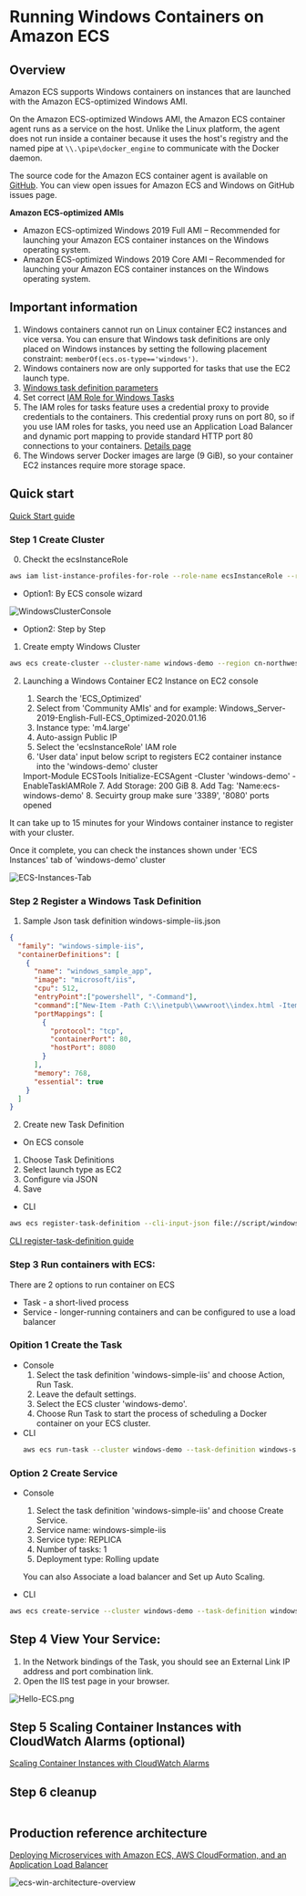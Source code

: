 # Running Windows Containers on Amazon ECS

## Overview
Amazon ECS supports Windows containers on instances that are launched with the Amazon ECS-optimized Windows AMI.

On the Amazon ECS-optimized Windows AMI, the Amazon ECS container agent runs as a service on the host. Unlike the Linux platform, the agent does not run inside a container because it uses the host's registry and the named pipe at ```\\.\pipe\docker_engine``` to communicate with the Docker daemon. 

The source code for the Amazon ECS container agent is available on [GitHub](https://github.com/aws/amazon-ecs-agent). You can view open issues for Amazon ECS and Windows on GitHub issues page. 


**Amazon ECS-optimized AMIs**
- Amazon ECS-optimized Windows 2019 Full AMI – Recommended for launching your Amazon ECS container instances on the Windows operating system.
- Amazon ECS-optimized Windows 2019 Core AMI – Recommended for launching your Amazon ECS container instances on the Windows operating system.

## Important information
1. Windows containers cannot run on Linux container EC2 instances and vice versa. You can ensure that Windows task definitions are only placed on Windows instances by setting the following placement constraint: ```memberOf(ecs.os-type=='windows')```.
2. Windows containers now are only supported for tasks that use the EC2 launch type.
3. [Windows task definition parameters](https://docs.aws.amazon.com/AmazonECS/latest/developerguide/windows_task_definitions.html)
4. Set correct [IAM Role for Windows Tasks](https://docs.aws.amazon.com/AmazonECS/latest/developerguide/windows_task_IAM_roles.html)
5. The IAM roles for tasks feature uses a credential proxy to provide credentials to the containers. This credential proxy runs on port 80, so if you use IAM roles for tasks, you need use an Application Load Balancer and dynamic port mapping to provide standard HTTP port 80 connections to your containers. [Details page](https://docs.aws.amazon.com/AmazonECS/latest/developerguide/service-load-balancing.html)
6. The Windows server Docker images are large (9 GiB), so your container EC2 instances require more storage space.


## Quick start
[Quick Start guide](https://docs.aws.amazon.com/AmazonECS/latest/developerguide/ECS_Windows_getting_started.html)

### Step 1 Create Cluster
0. Checkt the ecsInstanceRole
```bash
aws iam list-instance-profiles-for-role --role-name ecsInstanceRole --region cn-northwest-1
```

- Option1: By ECS console wizard

![WindowsClusterConsole](media/WindowsClusterConsole.png)

- Option2: Step by Step

1. Create empty Windows Cluster
```bash
aws ecs create-cluster --cluster-name windows-demo --region cn-northwest-1
```

2. Launching a Windows Container EC2 Instance on EC2 console

    1. Search the 'ECS_Optimized'
    2. Select from 'Community AMIs' and for example:
    Windows_Server-2019-English-Full-ECS_Optimized-2020.01.16
    3. Instance type: 'm4.large'
    4. Auto-assign Public IP
    5. Select the 'ecsInstanceRole' IAM role
    6. 'User data' input below script to registers EC2 container instance into the 'windows-demo' cluster 
    <powershell>
    Import-Module ECSTools
    Initialize-ECSAgent -Cluster 'windows-demo' -EnableTaskIAMRole
    </powershell>
    7. Add Storage: 200 GiB
    8. Add Tag: 'Name:ecs-windows-demo'
    8. Secuirty group make sure '3389', '8080' ports opened


It can take up to 15 minutes for your Windows container instance to register with your cluster. 

Once it complete, you can check the instances shown under 'ECS Instances' tab of 'windows-demo' cluster 

![ECS-Instances-Tab](media/ECS-Instances-Tab.png)

### Step 2 Register a Windows Task Definition

1. Sample Json task definition
windows-simple-iis.json
```json
{
  "family": "windows-simple-iis",
  "containerDefinitions": [
    {
      "name": "windows_sample_app",
      "image": "microsoft/iis",
      "cpu": 512,
      "entryPoint":["powershell", "-Command"],
      "command":["New-Item -Path C:\\inetpub\\wwwroot\\index.html -ItemType file -Value '<html> <head> <title>Amazon ECS Sample App</title> <style>body {margin-top: 40px; background-color: #333;} </style> </head><body> <div style=color:white;text-align:center> <h1>Amazon ECS Sample App</h1> <h2>Congratulations!</h2> <p>Your application is now running on a container in Amazon ECS.</p>' -Force ; C:\\ServiceMonitor.exe w3svc"],
      "portMappings": [
        {
          "protocol": "tcp",
          "containerPort": 80,
          "hostPort": 8080
        }
      ],
      "memory": 768,
      "essential": true
    }
  ]
}
```

2. Create new Task Definition
  - On ECS console
  1. Choose Task Definitions
  2. Select launch type as EC2
  3. Configure via JSON
  4. Save

  - CLI
  ```bash
  aws ecs register-task-definition --cli-input-json file://script/windows-simple-iis.json  --region cn-northwest-1
  ```
  [CLI register-task-definition guide](https://docs.aws.amazon.com/cli/latest/reference/ecs/register-task-definition.html)

### Step 3 Run containers with ECS:
There are 2 options to run container on ECS
- Task - a short-lived process
- Service - longer-running containers and can be configured to use a load balancer

### Opition 1 Create the Task
- Console
    1. Select the task definition 'windows-simple-iis' and choose Action, Run Task.
    2. Leave the default settings.
    3. Select the ECS cluster 'windows-demo'.
    4. Choose Run Task to start the process of scheduling a Docker container on your ECS cluster.
- CLI
    ```bash
    aws ecs run-task --cluster windows-demo --task-definition windows-simple-iis:1 --region cn-northwest-1
    ```
### Option 2 Create Service
- Console
    1. Select the task definition 'windows-simple-iis' and choose Create Service.
    2. Service name: windows-simple-iis
    3. Service type: REPLICA
    4. Number of tasks: 1 
    5. Deployment type: Rolling update 
    
    You can also Associate a load balancer and Set up Auto Scaling.

- CLI
```bash
aws ecs create-service --cluster windows-demo --task-definition windows-simple-iis:1 --desired-count 1 --service-name windows-simple-iis-svc --region cn-northwest-1
```

## Step 4 View Your Service:
1. In the Network bindings of the Task, you should see an External Link IP address and port combination link.
2. Open the IIS test page in your browser. 

![Hello-ECS.png](media/Hello-ECS.png)

## Step 5 Scaling Container Instances with CloudWatch Alarms (optional)
[Scaling Container Instances with CloudWatch Alarms](https://docs.aws.amazon.com/AmazonECS/latest/developerguide/cloudwatch_alarm_autoscaling.html)

## Step 6 cleanup
```

```
## Production reference architecture
[Deploying Microservices with Amazon ECS, AWS CloudFormation, and an Application Load Balancer](https://github.com/aws-samples/ecs-refarch-cloudformation-windows)

![ecs-win-architecture-overview](media/ecs-win-architecture-overview.png)